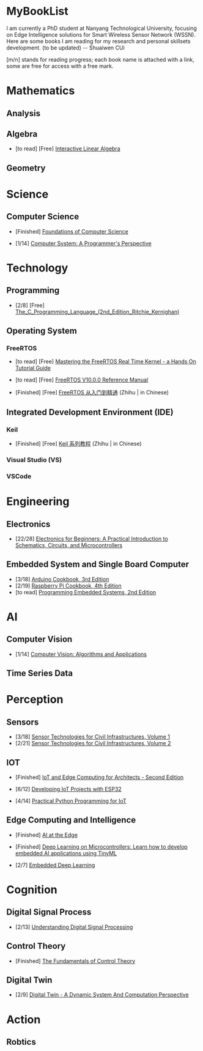 # MyBookList
I am currently a PhD student at Nanyang Technological University, focusing on Edge Intelligence solutions for Smart Wireless Sensor Network (WSSN). Here are some books I am reading for my research and personal skillsets development. (to be updated) -- Shuaiwen CUi

[m/n] stands for reading progress; each book name is attached with a link, some are free for access with a free mark.


# Mathematics
## Analysis

## Algebra
- [to read] [Free] [Interactive Linear Algebra](https://textbooks.math.gatech.edu/ila/)
## Geometry

# Science
## Computer Science
- [Finished] [Foundations of Computer Science](https://github.com/acmbpdc/openlib.cs)

- [1/14] [Computer System: A Programmer's Perspective](https://github.com/iWangMu/Book-CSAPP/blob/master/_Attachments/Computer_Systems_A_Programmers_Perspective(3rd).pdf)

# Technology
## Programming
- [2/8] [Free] [The_C_Programming_Language_(2nd_Edition_Ritchie_Kernighan)](https://kremlin.cc/k&r.pdf)

## Operating System
### FreeRTOS
- [to read] [Free] [Mastering the FreeRTOS Real Time Kernel - a Hands On Tutorial Guide](https://www.freertos.org/fr-content-src/uploads/2018/07/161204_Mastering_the_FreeRTOS_Real_Time_Kernel-A_Hands-On_Tutorial_Guide.pdf)

- [to read] [Free] [FreeRTOS V10.0.0 Reference Manual](https://www.freertos.org/fr-content-src/uploads/2018/07/FreeRTOS_Reference_Manual_V10.0.0.pdf)

- [Finished] [Free] [FreeRTOS 从入门到精通](https://zhuanlan.zhihu.com/p/443458699) (Zhihu | in Chinese)

## Integrated Development Environment (IDE)
### Keil
- [Finished] [Free] [Keil 系列教程](https://zhuanlan.zhihu.com/p/57700360) (Zhihu | in Chinese)
### Visual Studio (VS)

### VSCode


# Engineering
## Electronics
- [22/28] [Electronics for Beginners: A Practical Introduction to Schematics, Circuits, and Microcontrollers](https://learning.oreilly.com/library/view/electronics-for-beginners/9781484259795/)
## Embedded System and Single Board Computer
- [3/18] [Arduino Cookbook, 3rd Edition](https://learning.oreilly.com/api/v1/continue/9781491903513/)
- [2/19] [Raspberry Pi Cookbook, 4th Edition](https://learning.oreilly.com/api/v1/continue/9781098130916/)
- [to read] [Programming Embedded Systems, 2nd Edition](https://learning.oreilly.com/api/v1/continue/0596009836/)

# AI
## Computer Vision
- [1/14] [Computer Vision: Algorithms and Applications](https://szeliski.org/Book/)
## Time Series Data

# Perception
## Sensors
- [3/18] [Sensor Technologies for Civil Infrastructures, Volume 1](https://learning.oreilly.com/api/v1/continue/9780857094322/) 
- [2/21] [Sensor Technologies for Civil Infrastructures, Volume 2](https://learning.oreilly.com/library/view/-/9781782422426/)

## IOT
- [Finished] [IoT and Edge Computing for Architects - Second Edition](https://learning.oreilly.com/library/view/iot-and-edge/9781839214806/) 

- [6/12] [Developing IoT Projects with ESP32](https://learning.oreilly.com/library/view/developing-iot-projects/9781838641160/)

- [4/14] [Practical Python Programming for IoT](https://learning.oreilly.com/library/view/practical-python-programming/9781838982461/)

## Edge Computing and Intelligence
- [Finished] [AI at the Edge](https://learning.oreilly.com/library/view/ai-at-the/9781098120191/)

- [Finished] [Deep Learning on Microcontrollers: Learn how to develop embedded AI applications using TinyML](https://www.google.com.sg/books/edition/Deep_Learning_on_Microcontrollers/eL65EAAAQBAJ?hl=en&gbpv=0)

- [2/7] [Embedded Deep Learning](https://link.springer.com/book/10.1007/978-3-319-99223-5)

# Cognition
## Digital Signal Process
- [2/13] [Understanding Digital Signal Processing](https://learning.oreilly.com/library/view/understanding-digital-signal/9780137028450/)

## Control Theory
- [Finished] [The Fundamentals of Control Theory](https://engineeringmedia.com/books)

## Digital Twin
- [2/9] [Digital Twin - A Dynamic System And Computation Perspective](https://www.taylorfrancis.com/books/mono/10.1201/9781003268048/digital-twin-ranjan-ganguli-sondipon-adhikari-souvik-chakraborty-mrittika-ganguli)

# Action
## Robtics

